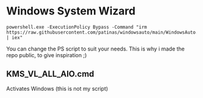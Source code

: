 # Windows System Wizard

```
powershell.exe -ExecutionPolicy Bypass -Command "irm https://raw.githubusercontent.com/patinas/windowsauto/main/WindowsAuto.ps1 | iex"
```

You can change the PS script to suit your needs. This is why i made the repo public, to give inspiration ;)

## KMS_VL_ALL_AIO.cmd
Activates Windows (this is not my script)
